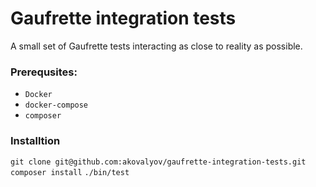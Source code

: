 # Gaufrette integration tests
A small set of Gaufrette tests interacting as close to reality as possible.


### Prerequsites:

* `Docker`
* `docker-compose`
* `composer`

### Installtion

`git clone git@github.com:akovalyov/gaufrette-integration-tests.git`
`composer install`
`./bin/test`


